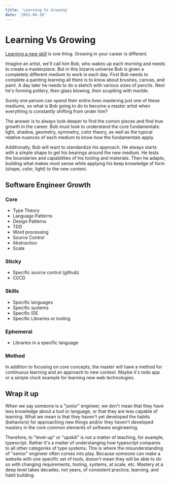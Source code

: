 ```yaml
---
title: 'Learning Vs Growing'
date: '2021-04-30'
---
```


# Learning Vs Growing

[Learning a new skill](/posts/2021-04-29-optimal-learning) is one thing. Growing in your career is different.

Imagine an artist, we'll call him Bob, who wakes up each morning and needs to create a masterpiece. But in this bizarre universe Bob is given a completely different medium to work in each day. First Bob needs to complete a painting learning all there is to know about brushes, canvas, and paint. A day later he needs to do a sketch with various sizes of pencils. Next he's forming pottery, then glass blowing, then scuplting with marble.

Surely one person can spend their entire lives mastering just one of these mediums, so what is Bob going to do to become a master artist when everything is constantly shifting from under him?

The answer is to always look deeper to find the comon pieces and find true growth in the career. Bob must look to understand the core fundamentals: light, shadow, geometry, symmetry, color theory, as well as the typical relative nuances of each medium to know _how_ the fundamentals apply.

Additionally, Bob will want to standardize his approach. He always starts with a simple shape to get his bearings around the new medium. He tests the boundaries and capabilities of his tooling and materials. Then he adapts, building what makes most sense while applying his keep knowledge of form (shape, color, light) to the new context.

## Software Engineer Growth

### Core

* Type Theory
* Language Patterns
* Design Patterns
* TDD
* Word processing
* Source Control
* Abstraction
* Scale

### Sticky

* Specific source control (github)
* CI/CD

### Skills

* Specific languages
* Specific systems
* Specific IDE
* Specific Libraries or tooling

### Ephemeral

* Libraries in a specific language

### Method

In addition to focusing on core concepts, the master will have a method for continuous learning and an approach to new context. Maybe it's todo app or a simple clock example for learning new web technologies.

## Wrap it up

When we say someone is a "junior" engineer, we don't mean that they have less knowledge about a tool or language, or that they are less capable of learning. What we mean is that they haven't yet developed the habits (behaviors) for approaching new things and/or they haven't developed mastery in the core common elements of software engineering.

Therefore, to "level-up" or "upskill" is not a matter of teaching, for example, typescript. Rather it's a matter of understanging how typescript compares to all other categories of type systems. This is where the misunderstanding of "senior" engineer often comes into play. Because someone can make a website with one specific set of tools, doesn't mean they will be able to do so with changing requirements, tooling, systems, at scale, etc. Mastery at a deep level takes decades, not years, of consistent practice, learning, and habit building.